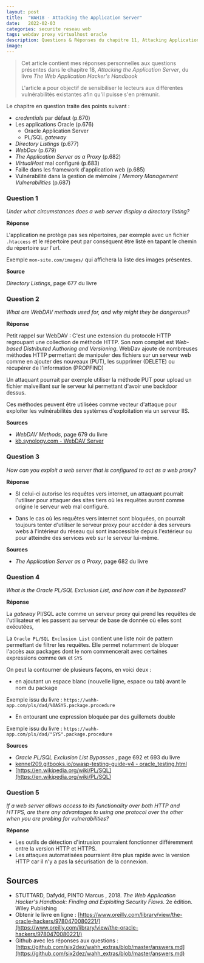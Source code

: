 ```yaml
---
layout: post
title:  "WAH18 - Attacking the Application Server"
date:   2022-02-03
categories: securite reseau web
tags: webdav proxy virtualhost oracle
description: Questions & Réponses du chapitre 11, Attacking Application Logic, du livre The Web Application Hacker's Handbook
image: 
---
```




> Cet article contient mes réponses personnelles aux questions présentes dans le chapitre 18, *Attacking the Application Server*, du livre *The Web Application Hacker's Handbook*
>
> L'article a pour objectif de sensibiliser le lecteurs aux différentes vulnérabilités existantes afin qu'il puisse s'en prémunir.

Le chapitre en question traite des points suivant :

- *credentials* par défaut (p.670)
- Les applications Oracle (p.676)
  - Oracle Application Server
  - PL/SQL *gateway*
- *Directory Listings* (p.677)
- *WebDav* (p.679)
- *The Application Server as a Proxy* (p.682)
- *VirtualHost* mal configuré (p.683)
- Faille dans les framework d'application web (p.685)
- Vulnérabilité dans la gestion de mémoire / *Memory Management Vulnerabilities* (p.687)

### Question 1

*Under what circumstances does a web server display a directory listing?*

**Réponse**

L'application ne protège pas ses répertoires, par exemple avec un fichier `.htaccess` et le répertoire peut par conséquent être listé en tapant le chemin du répertoire sur l'url.

Exemple `mon-site.com/images/` qui affichera la liste des images présentes.

**Source** 

*Directory Listings*, page 677 du livre

### Question 2

*What are WebDAV methods used for, and why might they be dangerous?*

**Réponse**

Petit rappel sur WebDAV : C'est une extension du protocole HTTP regroupant une collection de méthode HTTP. Son nom complet est *Web-based Distributed Authoring and Versioning*. WebDav ajoute de nombreuses méthodes HTTP permettant de manipuler des fichiers sur un serveur web comme en ajouter des nouveaux (PUT), les supprimer (DELETE) ou récupérer de l'information (PROPFIND)

Un attaquant pourrait par exemple utiliser la méthode PUT pour upload un fichier malveillant sur le serveur lui permettant d'avoir une backdoor dessus.

Ces méthodes peuvent être utilisées comme vecteur d'attaque pour exploiter les vulnérabilités des systèmes d'exploitation via un serveur IIS.

**Sources** 

- *WebDAV Methods*, page 679 du livre
- [kb.synology.com - WebDAV Server](https://kb.synology.com/fr-fr/DSM/help/WebDAVServer/webdav_server?version=6)

### Question 3

*How can you exploit a web server that is configured to act as a web proxy?*

**Réponse**

- SI celui-ci autorise les requêtes vers internet,  un attaquant pourrait l'utiliser pour attaquer des sites tiers où les requêtes auront comme origine le serveur web mal configuré.

- Dans le cas où les requêtes vers internet sont bloquées, on pourrait toujours tenter d'utiliser le serveur proxy pour accéder à des serveurs webs à l'intérieur du réseau qui sont inaccessible depuis l'extérieur ou pour atteindre des services web sur le serveur lui-même.

**Sources** 

- *The Application Server as a Proxy*, page 682 du livre

### Question 4

*What is the Oracle PL/SQL Exclusion List, and how can it be bypassed?*



**Réponse**

La *gateway* Pl/SQL acte comme un serveur proxy qui prend les requêtes de l'utilisateur et les passent au serveur de base de donnée où elles sont exécutées,



La `Oracle PL/SQL Exclusion List` contient une liste noir de pattern permettant de filtrer les requêtes. Elle permet notamment de bloquer  l'accès aux packages dont le nom commencerait avec certaines expressions comme `OWA` et `SYS`

On peut la contourner de plusieurs façons, en voici deux :

- en ajoutant un espace blanc (nouvelle ligne, espace ou tab) avant le nom du package

Exemple issu du livre : `https://wahh-app.com/pls/dad/%0ASYS.package.procedure`

- En entourant une expression bloquée par des guillemets double

Exemple issu du livre : `https://wahh-app.com/pls/dad/"SYS".package.procedure`

**Sources** 

- *Oracle PL/SQL Exclusion List Bypasses* , page 692 et 693 du livre
- [kennel209.gitbooks.io/owasp-testing-guide-v4 - oracle_testing.html](https://kennel209.gitbooks.io/owasp-testing-guide-v4/content/en/web_application_security_testing/oracle_testing.html)
- [https://en.wikipedia.org/wiki/PL/SQL](https://en.wikipedia.org/wiki/PL/SQL)



### Question 5

*If a web server allows access to its functionality over both HTTP and*
*HTTPS, are there any advantages to using one protocol over the other*
*when you are probing for vulnerabilities?*

**Réponse**

- Les outils de détection d'intrusion pourraient fonctionner différemment entre la version HTTP et HTTPS.
- Les attaques automatisées pourraient être plus rapide avec la version HTTP car il n'y a pas la sécurisation de la connexion.



## Sources 

- STUTTARD, Dafydd, PINTO Marcus , 2018. *The Web Application Hacker's Handbook: Finding and Exploiting Security Flaws*. 2e édition. Wiley Publishing
- Obtenir  le livre en ligne : [https://www.oreilly.com/library/view/the-oracle-hackers/9780470080221/](https://www.oreilly.com/library/view/the-oracle-hackers/9780470080221/)
- Github avec les réponses aux questions : [https://github.com/six2dez/wahh_extras/blob/master/answers.md](https://github.com/six2dez/wahh_extras/blob/master/answers.md)